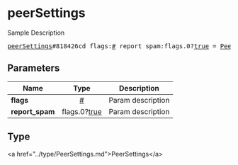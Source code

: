# peerSettings

Sample Description

<pre>
<a href="../constructor/peerSettings.md">peerSettings</a>#818426cd flags:<a href="../type/#.md">#</a> report_spam:flags.0?<a href="../type/true.md">true</a> = <a href="../type/PeerSettings.md">PeerSettings</a>;
</pre>

## Parameters

| Name | Type | Description |
|------|:----:|-------------|
| **flags** | <a href="../type/#.md">#</a> | Param description |
| **report_spam** | flags.0?<a href="../type/true.md">true</a> | Param description |

## Type

&lt;a href=&#34;../type/PeerSettings.md&#34;&gt;PeerSettings&lt;/a&gt;

